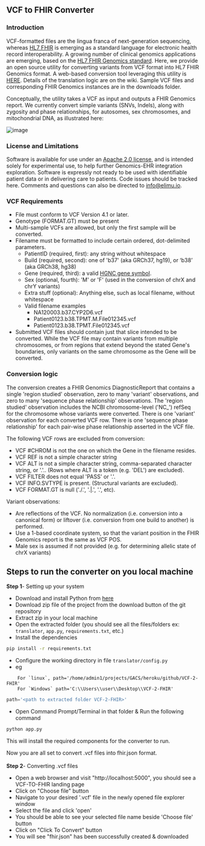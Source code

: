 ## **VCF to FHIR Converter**

### Introduction

VCF-formatted files are the lingua franca of next-generation sequencing, whereas [HL7 FHIR](https://www.hl7.org/fhir/) is emerging as a standard language for electronic health record interoperability. A growing number of clinical genomics applications are emerging, based on the [HL7 FHIR Genomics standard](http://hl7.org/fhir/uv/genomics-reporting/index.html). Here, we provide an open source utility for converting variants from VCF format into HL7 FHIR Genomics format. A web-based conversion tool leveraging this utility is [HERE](https://vcf-2-fhir.herokuapp.com/). Details of the translation logic are on the wiki. Sample VCF files and corresponding FHIR Genomics instances are in the downloads folder. 

Conceptually, the utility takes a VCF as input and outputs a FHIR Genomics report. We currently convert simple variants (SNVs, Indels), along with zygosity and phase relationships, for autosomes, sex chromosomes, and mitochondrial DNA, as illustrated here: 

![image](https://user-images.githubusercontent.com/46577791/80505433-2bd0f380-8929-11ea-9869-c1a971e5e04e.png)

### License and Limitations

Software is available for use under an [Apache 2.0 license](https://opensource.org/licenses/Apache-2.0), and is intended solely for experimental use, to help further Genomics-EHR integration exploration. Software is expressly not ready to be used with identifiable patient data or in delivering care to patients. Code issues should be tracked here. Comments and questions can also be directed to info@elimu.io.

### VCF Requirements

- File must conform to VCF Version 4.1 or later.
- Genotype (FORMAT.GT) must be present
- Multi-sample VCFs are allowed, but only the first sample will be converted.
- Filename must be formatted to include certain ordered, dot-delimited parameters.
  - PatientID (required, first): any string without whitespace
  - Build (required, second): one of 'b37' (aka GRCh37, hg19), or ‘b38’ (aka GRCh38, hg38)
  - Gene (required, third): a valid [HGNC gene symbol](https://www.genenames.org/).
  - Sex (optional, fourth): 'M' or 'F' (used in the conversion of chrX and chrY variants)
  - Extra stuff (optional): Anything else, such as local filename, without whitespace
  - Valid filename examples
    - NA120003.b37.CYP2D6.vcf
    - Patient0123.b38.TPMT.M.File012345.vcf
    - Patient0123.b38.TPMT.File012345.vcf
- Submitted VCF files should contain just that slice intended to be converted. While the VCF file may contain variants from multiple chromosomes, or from regions that extend beyond the stated Gene's boundaries, only variants on the same chromosome as the Gene will be converted. 

### Conversion logic

The conversion creates a FHIR Genomics DiagnosticReport that contains a single 'region studied' observation, zero to many 'variant' observations, and zero to many 'sequence phase relationship' observations. The 'region studied' observation includes the NCBI chromosome-level ('NC_') refSeq for the chromosome whose variants were converted. There is one 'variant' observation for each converted VCF row. There is one 'sequence phase relationship' for each pair-wise phase relationship asserted in the VCF file.

The following VCF rows are excluded from conversion: 
- VCF #CHROM is not the one on which the Gene in the filename resides.
- VCF REF is not a simple character string
- VCF ALT is not a simple character string, comma-separated character string, or '.'.. (Rows where ALT is a token (e.g. 'DEL') are excluded).
- VCF FILTER does not equal 'PASS' or '.'.
- VCF INFO.SVTYPE is present. (Structural variants are excluded).
- VCF FORMAT.GT is null ('./.', '.|.', '.', etc).

Variant observations:
- Are reflections of the VCF. No normalization (i.e. conversion into a canonical form) or liftover (i.e. conversion from one build to another) is performed. 
- Use a 1-based coordinate system, so that the variant position in the FHIR Genomics report is the same as VCF POS. 
- Male sex is assumed if not provided (e.g. for determining allelic state of chrX variants)



## Steps to run the converter on you local machine



**Step 1**- Setting up your system
- Download and install Python from [here](https://www.python.org/downloads/)
- Download zip file of the project from the download button of the git repository
- Extract zip in your local machine
- Open the extracted folder (you should see all the files/folders ex: `translator`, `app.py`, `requirements.txt`, etc.)
- Install the dependencies 
```sh
pip install -r requirements.txt
```
- Configure the working directory in file `translator/config.py`
- eg
```
    For `linux`, path='/home/admin1/projects/GACS/heroku/github/VCF-2-FHIR'
    For `Windows` path='C:\\Users\\user\\Desktop\\VCF-2-FHIR'
```
```python
path='<path to extracted folder VCF-2-FHIR>'
```
- Open Command Prompt/Terminal in that folder & Run the following command
 ```sh
python app.py 
 ```

This will install the required components for the converter to run.

Now you are all set to convert .vcf files into fhir.json format.
<br/>  
**Step 2**- Converting .vcf files
- Open a web browser and visit "http://localhost:5000", you should see a VCF-TO-FHIR landing page
- Click on "Choose file" button
- Navigate to your desired '.vcf' file in the newly opened file explorer window
- Select the file and click 'open'
- You should be able to see your selected file name beside 'Choose file' button
- Click on "Click To Convert" button
- You will see "fhir.json"  has been successfully created & downloaded
